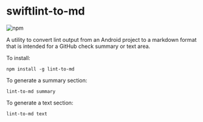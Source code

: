 # swiftlint-to-md

![npm](https://img.shields.io/npm/v/lint-to-md?style=for-the-badge)

A utility to convert lint output from an Android project to a markdown format that is intended for a GitHub check summary or text area.

To install:

```
npm install -g lint-to-md
```

To generate a summary section:

```
lint-to-md summary
```

To generate a text section:

```
lint-to-md text
```
